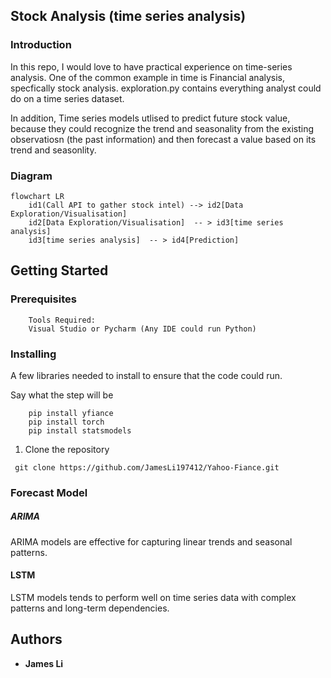 ## Stock Analysis (time series analysis)

### Introduction

In this repo, I would love to have practical experience on time-series analysis. One of the common example in time is Financial analysis, specfically stock analysis. exploration.py contains everything analyst could do on a time series dataset. 


In addition, Time series models utlised to predict future stock value, because they could recognize the trend and seasonality from the existing observatiosn (the past information) and then forecast a value based on its trend and seasonlity.


### Diagram

```mermaid
flowchart LR
    id1(Call API to gather stock intel) --> id2[Data Exploration/Visualisation] 
    id2[Data Exploration/Visualisation]  -- > id3[time series analysis]  
    id3[time series analysis]  -- > id4[Prediction]

```

## Getting Started

### Prerequisites

```
    Tools Required:
    Visual Studio or Pycharm (Any IDE could run Python)
```

### Installing

A few libraries needed to install to ensure that the code could run.

Say what the step will be

```
    pip install yfiance
    pip install torch
    pip install statsmodels
```
1. Clone the repository
```
 git clone https://github.com/JamesLi197412/Yahoo-Fiance.git
```

### Forecast Model
##### ARIMA
 ARIMA models are effective for capturing linear trends and seasonal patterns.

#### LSTM
LSTM models tends to perform well on time series data with complex patterns and long-term dependencies.



## Authors

* **James Li** 
